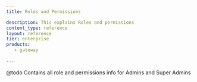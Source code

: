 ```yaml
---
title: Roles and Permissions

description: This explains Roles and permissions
content_type: reference
layout: reference
tier: enterprise
products:
   - gateway
   
---
```


@todo Contains all role and permissions info for Admins and Super Admins 